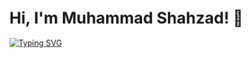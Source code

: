 # Hi, I'm Muhammad Shahzad! 👋

[![Typing SVG](https://readme-typing-svg.demolab.com?font=Roboto&weight=600&size=30&pause=1000&color=007BFF&center=true&vCenter=true&width=600&lines=I+am+Muhammad+Shahzad;Web+Developer;Software+Developer;Python+Programmer)](https://git.io/typing-svg)
